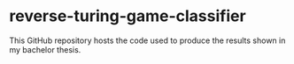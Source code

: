 # reverse-turing-game-classifier
This GitHub repository hosts the code used to produce the results shown in my bachelor thesis.

